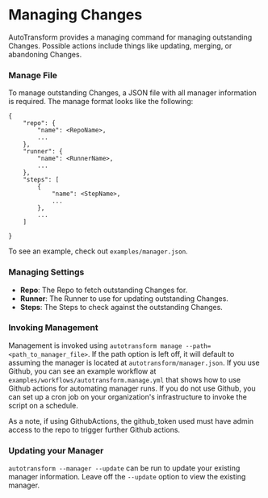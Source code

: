 # **Managing Changes**

AutoTransform provides a managing command for managing outstanding Changes. Possible actions include things like updating, merging, or abandoning Changes.

### **Manage File**

To manage outstanding Changes, a JSON file with all manager information is required. The manage format looks like the following:
```
{
    "repo": {
        "name": <RepoName>,
        ...
    },
    "runner": {
        "name": <RunnerName>,
        ...
    },
    "steps": [
        {
            "name": <StepName>,
            ...
        },
        ...
    ]

}
```
To see an example, check out `examples/manager.json`.

### **Managing Settings**

* **Repo**: The Repo to fetch outstanding Changes for.
* **Runner**: The Runner to use for updating outstanding Changes.
* **Steps**: The Steps to check against the outstanding Changes.

### **Invoking Management**

Management is invoked using `autotransform manage --path=<path_to_manager_file>`. If the path option is left off, it will default to assuming the manager is located at `autotransform/manager.json`. If you use Github, you can see an example workflow at `examples/workflows/autotransform.manage.yml` that shows how to use Github actions for automating manager runs. If you do not use Github, you can set up a cron job on your organization's infrastructure to invoke the script on a schedule.

As a note, if using GithubActions, the github_token used must have admin access to the repo to trigger further Github actions.

### **Updating your Manager**

`autotransform --manager --update` can be run to update your existing manager information. Leave off the `--update` option to view the existing manager.